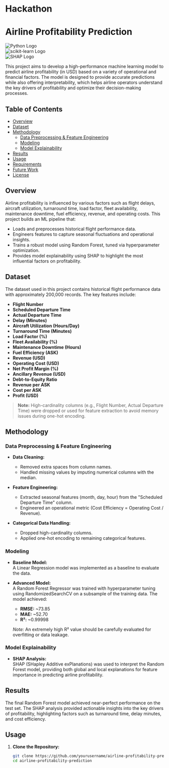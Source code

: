 # Hackathon

# Airline Profitability Prediction

![Python Logo](https://www.python.org/static/community_logos/python-logo.png)  
![scikit-learn Logo](https://scikit-learn.org/stable/_static/scikit-learn-logo-small.png)  
![SHAP Logo](https://raw.githubusercontent.com/slundberg/shap/master/docs/source/_static/logo_shap.png)

This project aims to develop a high-performance machine learning model to predict airline profitability (in USD) based on a variety of operational and financial factors. The model is designed to provide accurate predictions while also offering interpretability, which helps airline operators understand the key drivers of profitability and optimize their decision-making processes.

## Table of Contents

- [Overview](#overview)
- [Dataset](#dataset)
- [Methodology](#methodology)
  - [Data Preprocessing & Feature Engineering](#data-preprocessing--feature-engineering)
  - [Modeling](#modeling)
  - [Model Explainability](#model-explainability)
- [Results](#results)
- [Usage](#usage)
- [Requirements](#requirements)
- [Future Work](#future-work)
- [License](#license)

## Overview

Airline profitability is influenced by various factors such as flight delays, aircraft utilization, turnaround time, load factor, fleet availability, maintenance downtime, fuel efficiency, revenue, and operating costs. This project builds an ML pipeline that:

- Loads and preprocesses historical flight performance data.
- Engineers features to capture seasonal fluctuations and operational insights.
- Trains a robust model using Random Forest, tuned via hyperparameter optimization.
- Provides model explainability using SHAP to highlight the most influential factors on profitability.

## Dataset

The dataset used in this project contains historical flight performance data with approximately 200,000 records. The key features include:

- **Flight Number**
- **Scheduled Departure Time**
- **Actual Departure Time**
- **Delay (Minutes)**
- **Aircraft Utilization (Hours/Day)**
- **Turnaround Time (Minutes)**
- **Load Factor (%)**
- **Fleet Availability (%)**
- **Maintenance Downtime (Hours)**
- **Fuel Efficiency (ASK)**
- **Revenue (USD)**
- **Operating Cost (USD)**
- **Net Profit Margin (%)**
- **Ancillary Revenue (USD)**
- **Debt-to-Equity Ratio**
- **Revenue per ASK**
- **Cost per ASK**
- **Profit (USD)**

> **Note:** High-cardinality columns (e.g., Flight Number, Actual Departure Time) were dropped or used for feature extraction to avoid memory issues during one-hot encoding.

## Methodology

### Data Preprocessing & Feature Engineering

- **Data Cleaning:**  
  - Removed extra spaces from column names.
  - Handled missing values by imputing numerical columns with the median.

- **Feature Engineering:**  
  - Extracted seasonal features (month, day, hour) from the "Scheduled Departure Time" column.
  - Engineered an operational metric (Cost Efficiency = Operating Cost / Revenue).

- **Categorical Data Handling:**  
  - Dropped high-cardinality columns.
  - Applied one-hot encoding to remaining categorical features.

### Modeling

- **Baseline Model:**  
  A Linear Regression model was implemented as a baseline to evaluate the data.

- **Advanced Model:**  
  A Random Forest Regressor was trained with hyperparameter tuning using RandomizedSearchCV on a subsample of the training data. The model achieved:
  - **RMSE:** ~73.85
  - **MAE:** ~52.70
  - **R²:** ~0.99998
  
  *Note:* An extremely high R² value should be carefully evaluated for overfitting or data leakage.

### Model Explainability

- **SHAP Analysis:**  
  SHAP (SHapley Additive exPlanations) was used to interpret the Random Forest model, providing both global and local explanations for feature importance in predicting airline profitability.

## Results

The final Random Forest model achieved near-perfect performance on the test set. The SHAP analysis provided actionable insights into the key drivers of profitability, highlighting factors such as turnaround time, delay minutes, and cost efficiency.

## Usage

1. **Clone the Repository:**
   ```bash
   git clone https://github.com/yourusername/airline-profitability-prediction.git
   cd airline-profitability-prediction
